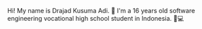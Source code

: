 Hi! My name is Drajad Kusuma Adi. 👋
I'm a 16 years old software engineering vocational high school student in Indonesia. 🏫💻
